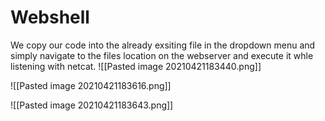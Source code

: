 # Webshell
We copy our code into the already exsiting file in the dropdown menu and simply navigate to the files location on the webserver and execute it 
whle listening with netcat.
![[Pasted image 20210421183440.png]]


![[Pasted image 20210421183616.png]]


![[Pasted image 20210421183643.png]]